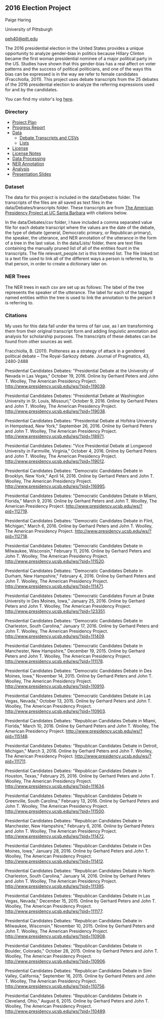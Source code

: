 ## 2016 Election Project

Paige Haring

University of Pittsburgh

peh40@pitt.edu

The 2016 presidential election in the United States provides a unique opportunity to analyze gender-bias in politics because Hillary Clinton became the first woman presidential nominee of a major political party in the US. Studies have shown that this gender-bias has a real affect on voter patterns and the success of political politicians, and one of the ways this bias can be expressed is in the way we refer to female candidates (Fracchiolla, 2011). This project uses debate transcripts from the 25 debates of the 2016 presidential election to analyze the referring expressions used for and by the candidates.

You can find my visitor's log [here](https://github.com/Data-Science-for-Linguists/Shared-Repo/blob/master/todo10_visitors_log/visitors_log_paige.md).

### Directory
- [Project Plan](https://github.com/Data-Science-for-Linguists/2016-Election-Project/blob/master/project_plan.md)
- [Progress Report](https://github.com/Data-Science-for-Linguists/2016-Election-Project/blob/master/progress_report.md)
- [Data](https://github.com/Data-Science-for-Linguists/2016-Election-Project/tree/master/data)
  - [Debate Transcripts and CSVs](https://github.com/Data-Science-for-Linguists/2016-Election-Project/tree/master/data/Debates)
  - [Lists](https://github.com/Data-Science-for-Linguists/2016-Election-Project/tree/master/data/Lists)
- [License](https://github.com/Data-Science-for-Linguists/2016-Election-Project/blob/master/LICENSE.md)
- [License Notes](https://github.com/Data-Science-for-Linguists/2016-Election-Project/blob/master/LICENSE_notes.md)
- [Data Processing](https://github.com/Data-Science-for-Linguists/2016-Election-Project/blob/master/data_processing.ipynb)
- [NER Annotation](https://github.com/Data-Science-for-Linguists/2016-Election-Project/blob/master/NER_annotating.ipynb)
- [Analysis](https://github.com/Data-Science-for-Linguists/2016-Election-Project/blob/master/analysis.ipynb)
- [Presentation Slides](https://github.com/Data-Science-for-Linguists/2016-Election-Project/blob/master/2016_Election_Project_Presentation.pdf)
### Dataset
The data for this project is included in the data/Debates folder. The transcripts of the files are all saved as text files in the data/Debates/transcripts folder. These transcripts are from [The American Presidency Project at UC Santa Barbara](http://www.presidency.ucsb.edu/debates.php) with citations below.

In the data/Debates/csv folder, I have included a comma separated value file for each debate transcript where the values are the date of the debate, the type of debate (general, Democratic primary, or Republican primary), the speaker, the utterance, and NER annotation of the utterance in the form of a tree in the last value. In the data/Lists/ folder, there are text files containing the manually pruned list of all of the entities fount in the transcripts. The file relevant_people.txt is this trimmed list. The file linked.txt is a text file used to link all of the different ways a person is referred to, to that person, in order to create a dictionary later on.

### NER Trees
The NER trees in each csv are set up as follows: The label of the tree represents the speaker of the utterance. The label for each of the tagged named entities within the tree is used to link the annotation to the person it is referring to.

### Citations
My uses for this data fall under the terms of fair use, as I am transforming them from their original transcript form and adding linguistic annotation and analysis for scholarship purposes. The transcripts of these debates can be found from other sources as well.

Fracchiolla, B. (2011). Politeness as a strategy of attack in a gendered political debate – The
Royal-Sarkozy debate. Journal of Pragmatics, 43, 2480-2488

Presidential Candidates Debates: "Presidential Debate at the University of Nevada in Las Vegas," October 19, 2016. Online by Gerhard Peters and John T. Woolley, The American Presidency Project. http://www.presidency.ucsb.edu/ws/?pid=119039.

Presidential Candidates Debates: "Presidential Debate at Washington University in St. Louis, Missouri," October 9, 2016. Online by Gerhard Peters and John T. Woolley, The American Presidency Project. http://www.presidency.ucsb.edu/ws/?pid=119038.

Presidential Candidates Debates: "Presidential Debate at Hofstra University in Hempstead, New York," September 26, 2016. Online by Gerhard Peters and John T. Woolley, The American Presidency Project. http://www.presidency.ucsb.edu/ws/?pid=118971.

Presidential Candidates Debates: "Vice Presidential Debate at Longwood University in Farmville, Virginia," October 4, 2016. Online by Gerhard Peters and John T. Woolley, The American Presidency Project. http://www.presidency.ucsb.edu/ws/?pid=119012.

Presidential Candidates Debates: "Democratic Candidates Debate in Brooklyn, New York," April 14, 2016. Online by Gerhard Peters and John T. Woolley, The American Presidency Project. http://www.presidency.ucsb.edu/ws/?pid=116995.

Presidential Candidates Debates: "Democratic Candidates Debate in Miami, Florida," March 9, 2016. Online by Gerhard Peters and John T. Woolley, The American Presidency Project. http://www.presidency.ucsb.edu/ws/?pid=112719.

Presidential Candidates Debates: "Democratic Candidates Debate in Flint, Michigan," March 6, 2016. Online by Gerhard Peters and John T. Woolley, The American Presidency Project. http://www.presidency.ucsb.edu/ws/?pid=112718.

Presidential Candidates Debates: "Democratic Candidates Debate in Milwaukee, Wisconsin," February 11, 2016. Online by Gerhard Peters and John T. Woolley, The American Presidency Project. http://www.presidency.ucsb.edu/ws/?pid=111520.

Presidential Candidates Debates: "Democratic Candidates Debate in Durham, New Hampshire," February 4, 2016. Online by Gerhard Peters and John T. Woolley, The American Presidency Project. http://www.presidency.ucsb.edu/ws/?pid=111471.

Presidential Candidates Debates: "Democratic Candidates Forum at Drake University in Des Moines, Iowa," January 25, 2016. Online by Gerhard Peters and John T. Woolley, The American Presidency Project. http://www.presidency.ucsb.edu/ws/?pid=123351.

Presidential Candidates Debates: "Democratic Candidates Debate in Charleston, South Carolina," January 17, 2016. Online by Gerhard Peters and John T. Woolley, The American Presidency Project. http://www.presidency.ucsb.edu/ws/?pid=111409.

Presidential Candidates Debates: "Democratic Candidates Debate in Manchester, New Hampshire," December 19, 2015. Online by Gerhard Peters and John T. Woolley, The American Presidency Project. http://www.presidency.ucsb.edu/ws/?pid=111178.

Presidential Candidates Debates: "Democratic Candidates Debate in Des Moines, Iowa," November 14, 2015. Online by Gerhard Peters and John T. Woolley, The American Presidency Project. http://www.presidency.ucsb.edu/ws/?pid=110910.

Presidential Candidates Debates: "Democratic Candidates Debate in Las Vegas, Nevada," October 13, 2015. Online by Gerhard Peters and John T. Woolley, The American Presidency Project. http://www.presidency.ucsb.edu/ws/?pid=110903.

Presidential Candidates Debates: "Republican Candidates Debate in Miami, Florida," March 10, 2016. Online by Gerhard Peters and John T. Woolley, The American Presidency Project. http://www.presidency.ucsb.edu/ws/?pid=115148.

Presidential Candidates Debates: "Republican Candidates Debate in Detroit, Michigan," March 3, 2016. Online by Gerhard Peters and John T. Woolley, The American Presidency Project. http://www.presidency.ucsb.edu/ws/?pid=111711.

Presidential Candidates Debates: "Republican Candidates Debate in Houston, Texas," February 25, 2016. Online by Gerhard Peters and John T. Woolley, The American Presidency Project. http://www.presidency.ucsb.edu/ws/?pid=111634.

Presidential Candidates Debates: "Republican Candidates Debate in Greenville, South Carolina," February 13, 2016. Online by Gerhard Peters and John T. Woolley, The American Presidency Project. http://www.presidency.ucsb.edu/ws/?pid=111500.

Presidential Candidates Debates: "Republican Candidates Debate in Manchester, New Hampshire," February 6, 2016. Online by Gerhard Peters and John T. Woolley, The American Presidency Project. http://www.presidency.ucsb.edu/ws/?pid=111472.

Presidential Candidates Debates: "Republican Candidates Debate in Des Moines, Iowa," January 28, 2016. Online by Gerhard Peters and John T. Woolley, The American Presidency Project. http://www.presidency.ucsb.edu/ws/?pid=111412.

Presidential Candidates Debates: "Republican Candidates Debate in North Charleston, South Carolina," January 14, 2016. Online by Gerhard Peters and John T. Woolley, The American Presidency Project. http://www.presidency.ucsb.edu/ws/?pid=111395.

Presidential Candidates Debates: "Republican Candidates Debate in Las Vegas, Nevada," December 15, 2015. Online by Gerhard Peters and John T. Woolley, The American Presidency Project. http://www.presidency.ucsb.edu/ws/?pid=111177.

Presidential Candidates Debates: "Republican Candidates Debate in Milwaukee, Wisconsin," November 10, 2015. Online by Gerhard Peters and John T. Woolley, The American Presidency Project. http://www.presidency.ucsb.edu/ws/?pid=110908.

Presidential Candidates Debates: "Republican Candidates Debate in Boulder, Colorado," October 28, 2015. Online by Gerhard Peters and John T. Woolley, The American Presidency Project. http://www.presidency.ucsb.edu/ws/?pid=110906.

Presidential Candidates Debates: "Republican Candidates Debate in Simi Valley, California," September 16, 2015. Online by Gerhard Peters and John T. Woolley, The American Presidency Project. http://www.presidency.ucsb.edu/ws/?pid=110756.

Presidential Candidates Debates: "Republican Candidates Debate in Cleveland, Ohio," August 6, 2015. Online by Gerhard Peters and John T. Woolley, The American Presidency Project. http://www.presidency.ucsb.edu/ws/?pid=110489.
